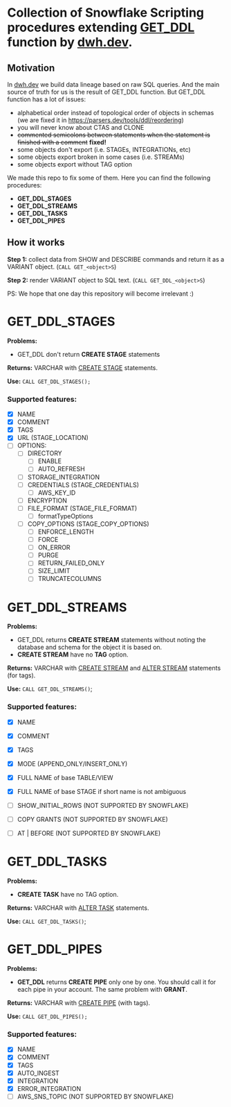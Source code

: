 # Collection of Snowflake Scripting procedures extending [GET_DDL](https://docs.snowflake.com/en/sql-reference/functions/get_ddl.html) function by [dwh.dev](https://dwh.dev).


## Motivation
In [dwh.dev](https://dwh.dev) we build data lineage based on raw SQL queries. And the main source of truth for us is the result of GET_DDL function.
But GET_DDL function has a lot of issues:
  - alphabetical order instead of topological order of objects in schemas (we are fixed it in https://parsers.dev/tools/ddl/reordering)
  - you will never know about CTAS and CLONE
  - <del>commented semicolons between statements when the statement is finished with a comment</del> **fixed!**
  - some objects don't export (i.e. STAGEs, INTEGRATIONs, etc)
  - some objects export broken in some cases (i.e. STREAMs)
  - some objects export without TAG option

We made this repo to fix some of them. Here you can find the following procedures:
- **GET_DDL_STAGES**
- **GET_DDL_STREAMS**
- **GET_DDL_TASKS**
- **GET_DDL_PIPES**

## How it works
**Step 1:** collect data from SHOW and DESCRIBE commands and return it as a VARIANT object. (```CALL GET_<object>S```)

**Step 2:** render VARIANT object to SQL text. (```CALL GET_DDL_<object>S```)

PS: We hope that one day this repository will become irrelevant :)

# **GET_DDL_STAGES**
**Problems:** 
  - GET_DDL don't return **CREATE STAGE** statements

**Returns:** VARCHAR with [CREATE STAGE](https://docs.snowflake.com/en/sql-reference/sql/create-stage.html) statements.

**Use:** ```CALL GET_DDL_STAGES();```

### Supported features:
- [x] NAME
- [x] COMMENT 
- [x] TAGS
- [x] URL (STAGE_LOCATION)
- [ ] OPTIONS:
  - [ ] DIRECTORY
    - [ ] ENABLE
    - [ ] AUTO_REFRESH
  - [ ] STORAGE_INTEGRATION
  - [ ] CREDENTIALS (STAGE_CREDENTIALS)
      - [ ] AWS_KEY_ID
  - [ ] ENCRYPTION
  - [ ] FILE_FORMAT (STAGE_FILE_FORMAT)
    - [ ] formatTypeOptions
  - [ ] COPY_OPTIONS (STAGE_COPY_OPTIONS)
    - [ ] ENFORCE_LENGTH
    - [ ] FORCE
    - [ ] ON_ERROR
    - [ ] PURGE
    - [ ] RETURN_FAILED_ONLY
    - [ ] SIZE_LIMIT
    - [ ] TRUNCATECOLUMNS

# **GET_DDL_STREAMS**
**Problems:** 
  - GET_DDL returns **CREATE STREAM** statements without noting the database and schema for the object it is based on.
  - **CREATE STREAM** have no **TAG** option.

**Returns:** VARCHAR with [CREATE STREAM](https://docs.snowflake.com/en/sql-reference/sql/create-stream.html) and [ALTER STREAM](https://docs.snowflake.com/en/sql-reference/sql/alter-stream.html) statements (for tags).

**Use:** ```CALL GET_DDL_STREAMS()```;

### Supported features:
- [x] NAME
- [x] COMMENT 
- [x] TAGS
- [x] MODE (APPEND_ONLY/INSERT_ONLY)
- [x] FULL NAME of base TABLE/VIEW
- [x] FULL NAME of base STAGE if short name is not ambiguous
- [ ] SHOW_INITIAL_ROWS (NOT SUPPORTED BY SNOWFLAKE)
- [ ] COPY GRANTS (NOT SUPPORTED BY SNOWFLAKE)
- [ ] AT | BEFORE (NOT SUPPORTED BY SNOWFLAKE)


# **GET_DDL_TASKS**
**Problems:** 
  - **CREATE TASK** have no TAG option.

**Returns:** VARCHAR with [ALTER TASK](https://docs.snowflake.com/en/sql-reference/sql/alter-task.html) statements.

**Use:** ```CALL GET_DDL_TASKS()```;

# **GET_DDL_PIPES**
**Problems:** 
  - **GET_DDL** returns **CREATE PIPE** only one by one. You should call it for each pipe in your account. The same problem with **GRANT**.

**Returns:** VARCHAR with [CREATE PIPE](https://docs.snowflake.com/en/sql-reference/sql/create-pipe.html) (with tags).

**Use:** ```CALL GET_DDL_PIPES();```

### Supported features:
- [x] NAME
- [x] COMMENT 
- [x] TAGS
- [x] AUTO_INGEST
- [x] INTEGRATION
- [x] ERROR_INTEGRATION
- [ ] AWS_SNS_TOPIC (NOT SUPPORTED BY SNOWFLAKE)